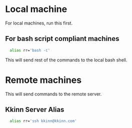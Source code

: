# Local machine

For local machines, run this first. 

## For bash script compliant machines

```bash
  alias rr='bash -c'
```

This will send rest of the commands to the local bash shell.

# Remote machines

This will send commands to the remote server.


## Kkinn Server Alias


```bash
  alias rr='ssh kkinn@kkinn.com'
```

